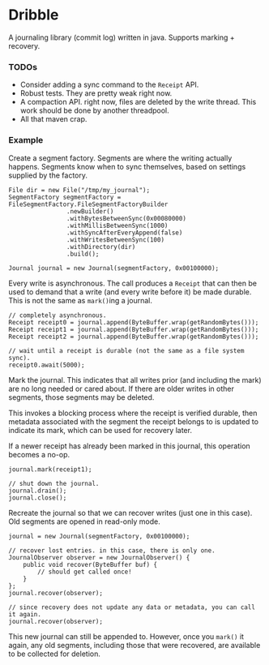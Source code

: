# Dribble

A journaling library (commit log) written in java. Supports marking + recovery.

### TODOs

 - Consider adding a sync command to the `Receipt` API.
 - Robust tests. They are pretty weak right now.
 - A compaction API. right now, files are deleted by the write thread. This work should be done by another threadpool.
 - All that maven crap.


### Example

Create a segment factory. Segments are where the writing actually happens. 
Segments know when to sync themselves, based on settings supplied by the factory.

    File dir = new File("/tmp/my_journal");
    SegmentFactory segmentFactory = FileSegmentFactory.FileSegmentFactoryBuilder
                    .newBuilder()
                    .withBytesBetweenSync(0x00080000)
                    .withMillisBetweenSync(1000)
                    .withSyncAfterEveryAppend(false)
                    .withWritesBetweenSync(100)
                    .withDirectory(dir)
                    .build();
            
    Journal journal = new Journal(segmentFactory, 0x00100000);
    
Every write is asynchronous. The call produces a `Receipt` that can then be used to demand that a write (and every write
before it) be made durable. This is not the same as `mark()`ing a journal.
    
    // completely asynchronous.
    Receipt receipt0 = journal.append(ByteBuffer.wrap(getRandomBytes()));
    Receipt receipt1 = journal.append(ByteBuffer.wrap(getRandomBytes()));
    Receipt receipt2 = journal.append(ByteBuffer.wrap(getRandomBytes()));
    
    // wait until a receipt is durable (not the same as a file system sync).
    receipt0.await(5000);
    
Mark the journal. This indicates that all writes prior (and including the mark) are no long needed or cared
about. If there are older writes in other segments, those segments may be deleted.

This invokes a blocking process where the receipt is verified durable, then metadata associated with the segment
the receipt belongs to is updated to indicate its mark, which can be used for recovery later. 

If a newer receipt has already been marked in this journal, this operation becomes a no-op.
    
    journal.mark(receipt1);
    
    // shut down the journal.
    journal.drain();
    journal.close();
    
Recreate the journal so that we can recover writes (just one in this case). Old segments are opened in read-only mode.

    journal = new Journal(segmentFactory, 0x00100000);
    
    // recover lost entries. in this case, there is only one.
    JournalObserver observer = new JournalObserver() {
        public void recover(ByteBuffer buf) {
            // should get called once!
        }
    };
    journal.recover(observer);
    
    // since recovery does not update any data or metadata, you can call it again.
    journal.recover(observer);
    
This new journal can still be appended to. However, once you `mark()` it again, any old segments, including those
that were recovered, are available to be collected for deletion.
    